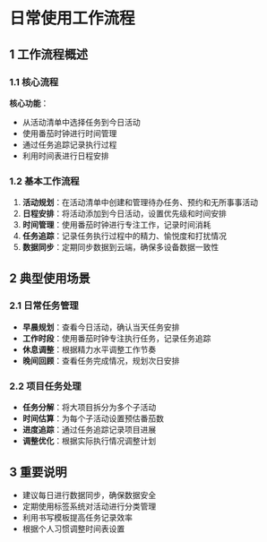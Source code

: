 # 日常使用工作流程

## 1 工作流程概述

### 1.1 核心流程

**核心功能**：

- 从活动清单中选择任务到今日活动
- 使用番茄时钟进行时间管理
- 通过任务追踪记录执行过程
- 利用时间表进行日程安排

### 1.2 基本工作流程

1. **活动规划**：在活动清单中创建和管理待办任务、预约和无所事事活动
2. **日程安排**：将活动添加到今日活动，设置优先级和时间安排
3. **时间管理**：使用番茄时钟进行专注工作，记录时间消耗
4. **任务追踪**：记录任务执行过程中的精力、愉悦度和打扰情况
5. **数据同步**：定期同步数据到云端，确保多设备数据一致性

## 2 典型使用场景

### 2.1 日常任务管理

- **早晨规划**：查看今日活动，确认当天任务安排
- **工作时段**：使用番茄时钟专注执行任务，记录任务追踪
- **休息调整**：根据精力水平调整工作节奏
- **晚间回顾**：查看任务完成情况，规划次日安排

### 2.2 项目任务处理

- **任务分解**：将大项目拆分为多个子活动
- **时间估算**：为每个子活动设置预估番茄数
- **进度追踪**：通过任务追踪记录项目进展
- **调整优化**：根据实际执行情况调整计划

## 3 重要说明

- 建议每日进行数据同步，确保数据安全
- 定期使用标签系统对活动进行分类管理
- 利用书写模板提高任务记录效率
- 根据个人习惯调整时间表设置
